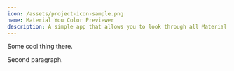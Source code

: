 ```yaml
---
icon: /assets/project-icon-sample.png
name: Material You Color Previewer
description: A simple app that allows you to look through all Material You colors. 
---
```


Some cool thing there.

Second paragraph.
